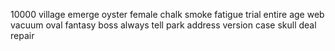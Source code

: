10000 village emerge oyster female chalk smoke fatigue trial entire age web vacuum oval fantasy boss always tell park address version case skull deal repair